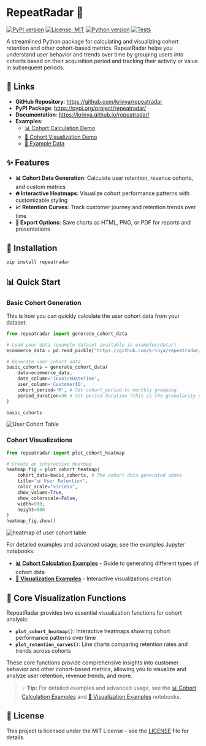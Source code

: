 # RepeatRadar 📡

[![PyPI version](https://badge.fury.io/py/repeatradar.svg)](https://badge.fury.io/py/repeatradar) [![License: MIT](https://img.shields.io/badge/License-MIT-yellow.svg)](https://opensource.org/licenses/MIT) [![Python version](https://img.shields.io/badge/python-3.10%2B-blue.svg)](https://www.python.org/downloads/) [![Tests](https://github.com/krinya/repeatradar/actions/workflows/publish_to_pypi.yml/badge.svg)](https://github.com/krinya/repeatradar/actions/workflows/publish_to_pypi.yml)

A streamlined Python package for calculating and visualizing cohort retention and other cohort-based metrics. RepeatRadar helps you understand user behavior and trends over time by grouping users into cohorts based on their acquisition period and tracking their activity or value in subsequent periods.

## 🔗 Links

- **GitHub Repository**: https://github.com/krinya/repeatradar
- **PyPI Package**: https://pypi.org/project/repeatradar/
- **Documentation**: https://krinya.github.io/repeatradar/
- **Examples**: 
  - [📊 Cohort Calculation Demo](https://github.com/krinya/repeatradar/blob/main/examples/01_cohort_calculation_demo.ipynb)
  - [🎨 Cohort Visualization Demo](https://github.com/krinya/repeatradar/blob/main/examples/02_cohort_visualization_demo.ipynb)
  - [📁 Example Data](https://github.com/krinya/repeatradar/tree/main/examples/data)

## ✨ Features

- **📊 Cohort Data Generation**: Calculate user retention, revenue cohorts, and custom metrics
- **🔥 Interactive Heatmaps**: Visualize cohort performance patterns with customizable styling
- **📈 Retention Curves**: Track customer journey and retention trends over time
- **📁 Export Options**: Save charts as HTML, PNG, or PDF for reports and presentations

## 🚀 Installation

```bash
pip install repeatradar
```

## 📊 Quick Start

### Basic Cohort Generation
This is how you can quickly calculate the user cohort data from your dataset:

```python
from repeatradar import generate_cohort_data

# Load your data (example dataset available in examples/data/)
ecommerce_data = pd.read_pickle("https://github.com/krinya/repeatradar/raw/refs/heads/main/examples/data/ecommerce_data_1.pkl")

# Generate user cohort data
basic_cohorts = generate_cohort_data(
    data=ecommerce_data,
    date_column='InvoiceDateTime',
    user_column='CustomerID',
    cohort_period='M', # Set cohort_period to monthly grouping
    period_duration=30 # Set period duration (this is the granularity of retention tracking = the subsequent columns in the output)
)

basic_cohorts
```

![User Cohort Table ](https://raw.githubusercontent.com/krinya/repeatradar/refs/heads/main/img/example_user_1.png)

### Cohort Visualizations

```python
from repeatradar import plot_cohort_heatmap

# Create an interactive heatmap
heatmap_fig = plot_cohort_heatmap(
    cohort_data=basic_cohorts, # The cohort data generated above
    title="📊 User Retention",
    color_scale="viridis",
    show_values=True,
    show_colorscale=False,
    width=900,
    height=600
)
heatmap_fig.show()
```

![heatmap of user cohort table](https://raw.githubusercontent.com/krinya/repeatradar/refs/heads/main/img/example_user_heatmap_1.png)

For detailed examples and advanced usage, see the examples Jupyter notebooks:
- **[📊 Cohort Calculation Examples](https://github.com/krinya/repeatradar/blob/main/examples/01_cohort_calculation_demo.ipynb)** - Guide to generating different types of cohort data
- **[🎨 Visualization Examples](https://github.com/krinya/repeatradar/blob/main/examples/02_cohort_visualization_demo.ipynb)** - Interactive visualizations creation

## 🎨 Core Visualization Functions

RepeatRadar provides two essential visualization functions for cohort analysis:

- **`plot_cohort_heatmap()`**: Interactive heatmaps showing cohort performance patterns over time
- **`plot_retention_curves()`**: Line charts comparing retention rates and trends across cohorts

These core functions provide comprehensive insights into customer behavior and other cohort-based metrics, allowing you to visualize and analyze user retention, revenue trends, and more.

> 💡 **Tip:** For detailed examples and advanced usage, see the [📊 Cohort Calculation Examples](https://github.com/krinya/repeatradar/blob/main/examples/01_cohort_calculation_demo.ipynb) and [🎨 Visualization Examples](https://github.com/krinya/repeatradar/blob/main/examples/02_cohort_visualization_demo.ipynb) notebooks.

## 📄 License

This project is licensed under the MIT License - see the [LICENSE](LICENSE) file for details.